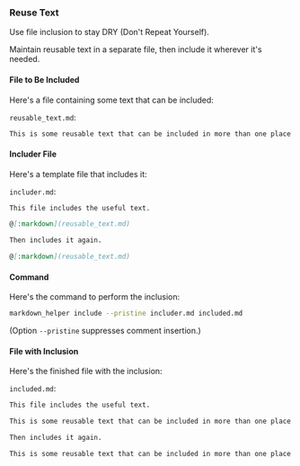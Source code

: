 ### Reuse Text

Use file inclusion to stay DRY (Don't Repeat Yourself).

Maintain reusable text in a separate file, then include it wherever it's needed.

#### File to Be Included

Here's a file containing some text that can be included:

```reusable_text.md```:
```markdown
This is some reusable text that can be included in more than one place (actually, in more than one file).
```

#### Includer File

Here's a template file that includes it:

```includer.md```:
```markdown
This file includes the useful text.

@[:markdown](reusable_text.md)

Then includes it again.

@[:markdown](reusable_text.md)
```

#### Command

Here's the command to perform the inclusion:

```sh
markdown_helper include --pristine includer.md included.md
```

(Option ```--pristine``` suppresses comment insertion.)

#### File with Inclusion

Here's the finished file with the inclusion:

```included.md```:
```markdown
This file includes the useful text.

This is some reusable text that can be included in more than one place (actually, in more than one file).

Then includes it again.

This is some reusable text that can be included in more than one place (actually, in more than one file).
```
